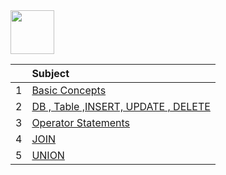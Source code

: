 <img src="https://img.shields.io/badge/-SQL%20-brightgreen" height=70px>

|     |  Subject           |
|:---:|:------------------------------| 
|  1  |[Basic Concepts](#-)   | 
|  2  |[DB , Table ,INSERT, UPDATE , DELETE](#-)   | 
|  3  |[Operator Statements](#-)   | 
|  4  |[JOIN](#-)   | 
|  5  |[UNION](#-)   | 

